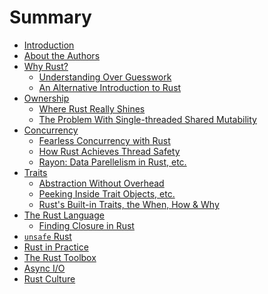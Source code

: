 # Summary

- [Introduction](intro.md)
- [About the Authors](authors.md)
- [Why Rust?]()
    - [Understanding Over Guesswork](understanding-over-guesswork.md)
    - [An Alternative Introduction to Rust]()
- [Ownership]()
    - [Where Rust Really Shines](where-rust-really-shines.md)
    - [The Problem With Single-threaded Shared Mutability](the-problem-with-shared-mutability.md)
- [Concurrency]()
    - [Fearless Concurrency with Rust](fearless-concurrency.md)
    - [How Rust Achieves Thread Safety](how-rust-achieves-thread-safety.md)
    - [Rayon: Data Parellelism in Rust, etc.]()
- [Traits]()
    - [Abstraction Without Overhead](abstraction-without-overhead.md)
    - [Peeking Inside Trait Objects, etc.]()
    - [Rust's Built-in Traits, the When, How & Why](rusts-built-in-traits.md)
- [The Rust Language]()
    - [Finding Closure in Rust](finding-closure-in-rust.md)
- [`unsafe` Rust]()
- [Rust in Practice]()
- [The Rust Toolbox]()
- [Async I/O]()
- [Rust Culture]()
